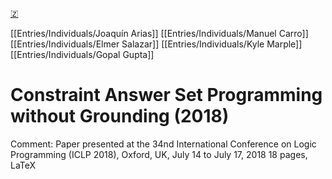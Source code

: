 [🇿](zotero://select/library/items/KTXV6SKJ)

[[Entries/Individuals/Joaquín Arias]] [[Entries/Individuals/Manuel Carro]] [[Entries/Individuals/Elmer Salazar]] [[Entries/Individuals/Kyle Marple]] [[Entries/Individuals/Gopal Gupta]] 
# Constraint Answer Set Programming without Grounding (2018)

Comment: Paper presented at the 34nd International Conference on Logic Programming (ICLP 2018), Oxford, UK, July 14 to July 17, 2018 18 pages, LaTeX


